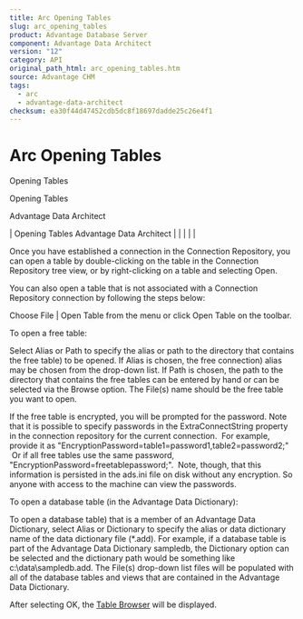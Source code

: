 ```yaml
---
title: Arc Opening Tables
slug: arc_opening_tables
product: Advantage Database Server
component: Advantage Data Architect
version: "12"
category: API
original_path_html: arc_opening_tables.htm
source: Advantage CHM
tags:
  - arc
  - advantage-data-architect
checksum: ea30f44d47452cdb5dc8f18697dadde25c26e4f1
---
```


# Arc Opening Tables

Opening Tables

Opening Tables

Advantage Data Architect

| Opening Tables  Advantage Data Architect |  |  |  |  |

Once you have established a connection in the Connection Repository, you can open a table by double-clicking on the table in the Connection Repository tree view, or by right-clicking on a table and selecting Open.

You can also open a table that is not associated with a Connection Repository connection by following the steps below:

Choose File | Open Table from the menu or click Open Table on the toolbar.

To open a free table:

Select Alias or Path to specify the alias or path to the directory that contains the free table) to be opened. If Alias is chosen, the free connection) alias may be chosen from the drop-down list. If Path is chosen, the path to the directory that contains the free tables can be entered by hand or can be selected via the Browse option. The File(s) name should be the free table you want to open.

If the free table is encrypted, you will be prompted for the password. Note that it is possible to specify passwords in the ExtraConnectString property in the connection repository for the current connection.  For example, provide it as "EncryptionPassword=table1=password1,table2=password2;"  Or if all free tables use the same password, "EncryptionPassword=freetablepassword;".  Note, though, that this information is persisted in the ads.ini file on disk without any encryption. So anyone with access to the machine can view the passwords.

To open a database table (in the Advantage Data Dictionary):

To open a database table) that is a member of an Advantage Data Dictionary, select Alias or Dictionary to specify the alias or data dictionary name of the data dictionary file (\*.add). For example, if a database table is part of the Advantage Data Dictionary sampledb, the Dictionary option can be selected and the dictionary path would be something like c:\data\sampledb.add. The File(s) drop-down list files will be populated with all of the database tables and views that are contained in the Advantage Data Dictionary.

After selecting OK, the [Table Browser](arc_table_browser.md) will be displayed.
